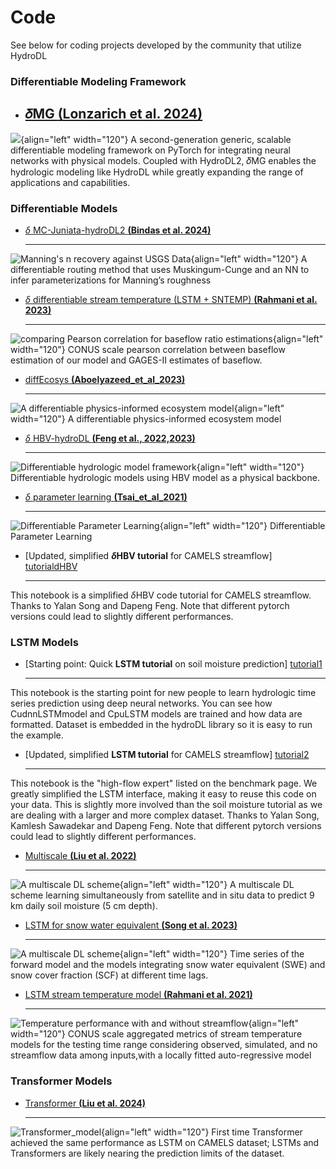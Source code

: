 # Code 

See below for coding projects developed by the community that utilize HydroDL


### Differentiable Modeling Framework

<div class="result" markdown>
  <div class="grid cards" markdown>

-   [𝛿MG __(Lonzarich et al. 2024)__][lonzarich_2024.md]
    ---
![](../assets/project-figures/dMG.png){align="left" width="120"}
A second-generation generic, scalable differentiable modeling framework on PyTorch for integrating neural networks with physical models. Coupled with HydroDL2, 𝛿MG enables the hydrologic modeling like HydroDL while greatly expanding the range of applications and capabilities.

  </div>
</div>


### Differentiable Models

<div class="result" markdown>
  <div class="grid cards" markdown>

-   [$\delta$ MC-Juniata-hydroDL2 __(Bindas et al. 2024)__][bindas_2023.md]

    ---
![Manning's n recovery against USGS Data](../assets/project-figures/wrcr27009-fig-0001-m.jpg){align="left" width="120"}
A differentiable routing method that uses Muskingum-Cunge and an NN to infer parameterizations for Manning’s roughness

  </div>
</div>
<div class="result" markdown>
  <div class="grid cards" markdown>

-   [$\delta$ differentiable stream temperature (LSTM + SNTEMP) __(Rahmani et al. 2023)__][Rahmani_et_al_2023.md]

    ---
![comparing Pearson correlation for baseflow ratio estimations](../assets/project-figures/Fig5_Rahmani2023.PNG){align="left" width="120"}
CONUS scale pearson correlation between baseflow estimation of our model and GAGES-II estimates of baseflow.

  </div>
</div>

<div class="result" markdown>
  <div class="grid cards" markdown>

-   [diffEcosys __(Aboelyazeed_et_al_2023)__][Aboelyazeed_et_al_2023.md]

    ---
![A differentiable physics-informed ecosystem model](../assets/project-figures/Aboelyazeed_2023.png){align="left" width="120"}
A differentiable physics-informed ecosystem model 

  </div>
</div>
<div class="result" markdown>
  <div class="grid cards" markdown>

-   [$\delta$ HBV-hydroDL __(Feng et al., 2022,2023)__][feng_2023.md]

    ---
![Differentiable hydrologic model framework](../assets/project-figures/diffHBV.png){align="left" width="120"}
Differentiable hydrologic models using HBV model as a physical backbone.

  </div>
</div>

<div class="result" markdown>
  <div class="grid cards" markdown>

-   [$\delta$ parameter learning __(Tsai_et_al_2021)__][Tsai_et_al_2021.md]

    ---
![Differentiable Parameter Learning](../assets/project-figures/Tsai_etal2021.png){align="left" width="120"}
Differentiable Parameter Learning

  </div>
</div>


<div class="result" markdown>
  <div class="grid cards" markdown>

-   [Updated, simplified __$\delta$HBV tutorial__ for CAMELS streamflow] [tutorialdHBV]
  
    --- 
This notebook is a simplified $\delta$HBV code tutorial for CAMELS streamflow. Thanks to Yalan Song and Dapeng Feng. Note that different pytorch versions could lead to slightly different performances. 


  </div>
</div>


### LSTM Models

<div class="result" markdown>
  <div class="grid cards" markdown>

-   [Starting point: Quick __LSTM tutorial__ on soil moisture prediction] [tutorial1]
  
    --- 
This notebook is the starting point for new people to learn hydrologic time series prediction using deep neural networks. You can see how CudnnLSTMmodel and CpuLSTM models are trained and how data are formatted. Dataset is embedded in the hydroDL library so it is easy to run the example.


  </div>
</div>



<div class="result" markdown>
  <div class="grid cards" markdown>

-   [Updated, simplified __LSTM tutorial__ for CAMELS streamflow] [tutorial2]
  
    --- 
This notebook is the "high-flow expert" listed on the benchmark page. We greatly simplified the LSTM interface, making it easy to reuse this code on your data. This is slightly more involved than the soil moisture tutorial as we are dealing with a larger and more complex dataset. Thanks to Yalan Song, Kamlesh Sawadekar and Dapeng Feng. Note that different pytorch versions could lead to slightly different performances. 


  </div>
</div>

<div class="result" markdown>
  <div class="grid cards" markdown>

-   [Multiscale __(Liu et al. 2022)__][liu_2022.md]

    --- 
![A multiscale DL scheme](../assets/project-figures/liu_2022.jpg){align="left" width="120"}
A multiscale DL scheme learning simultaneously from satellite and in situ data to predict 9 km daily soil moisture (5 cm depth). 

  </div>
</div>

<div class="result" markdown>
  <div class="grid cards" markdown>

-   [LSTM for snow water equivalent __(Song et al. 2023)__][Song_SWE_2023.md]
   
    ---
![A multiscale DL scheme](../assets/project-figures/Song_2023_SWE.png){align="left" width="120"}
Time series of the forward model and the models integrating snow water equivalent (SWE) and snow cover fraction (SCF) at different time lags. 

  </div>
</div>
<div class="result" markdown>
  <div class="grid cards" markdown>

-   [LSTM stream temperature model __(Rahmani et al. 2021)__][Rahmani_et_al_2021.md]
   
    ---
![Temperature performance with and without streamflow](../assets/project-figures/Rahmani_et_al_2021.PNG){align="left" width="120"}
CONUS scale aggregated metrics of stream temperature models for the testing time range considering observed, simulated, and no streamflow data among inputs,with a locally fitted auto-regressive model

  </div>
</div>

### Transformer Models

<div class="result" markdown>
  <div class="grid cards" markdown>

-   [Transformer __(Liu et al. 2024)__][liu_2024.md]

    --- 
![Transformer_model](../assets/project-figures/liu_2024.jpg){align="left" width="120"}
First time Transformer achieved the same performance as LSTM on CAMELS dataset; LSTMs and Transformers are likely nearing the prediction limits of the dataset.

  </div>
</div>

  [feng_2023.md]: ../codes/feng_2023.md
  [tutorialdHBV]: https://colab.research.google.com/drive/12sGKg-hy0o2s_2T8-9Yg47kZuliDvD1x#scrollTo=2ZJZDSlqrpFw
  [tutorial1]: https://colab.research.google.com/drive/1C4LIgMcqef3WxEd8TosLXP6tGD-CAXsJ
  [tutorial2]: https://bit.ly/47KqJHK
  [bindas_2023.md]: ../codes/bindas_2023.md
  [liu_2022.md]: ../codes/liu_2022.md
  [Song_SWE_2023.md]: ../codes/Song_SWE_2023.md
  [Rahmani_et_al_2021.md]: ../codes/Rahmani_et_al_2021.md
  [Aboelyazeed_et_al_2023.md]: ../codes/Aboelyazeed_2023.md
  [Tsai_et_al_2021.md]: ../codes/Tsai_2021.md
  [Rahmani_et_al_2023.md]: ../codes/Rahmani_et_al_2023.md
  [liu_2024.md]: ../codes/liu_2024.md
  [lonzarich_2024.md]: ../codes/lonzarich_2024.md
